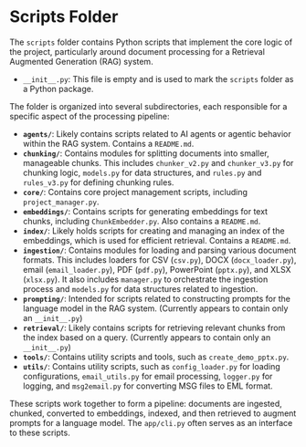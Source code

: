 # Scripts Folder

The `scripts` folder contains Python scripts that implement the core logic of the project, particularly around document processing for a Retrieval Augmented Generation (RAG) system.

- `__init__.py`: This file is empty and is used to mark the `scripts` folder as a Python package.

The folder is organized into several subdirectories, each responsible for a specific aspect of the processing pipeline:

- **`agents/`**: Likely contains scripts related to AI agents or agentic behavior within the RAG system. Contains a `README.md`.
- **`chunking/`**: Contains modules for splitting documents into smaller, manageable chunks. This includes `chunker_v2.py` and `chunker_v3.py` for chunking logic, `models.py` for data structures, and `rules.py` and `rules_v3.py` for defining chunking rules.
- **`core/`**: Contains core project management scripts, including `project_manager.py`.
- **`embeddings/`**: Contains scripts for generating embeddings for text chunks, including `ChunkEmbedder.py`. Also contains a `README.md`.
- **`index/`**: Likely holds scripts for creating and managing an index of the embeddings, which is used for efficient retrieval. Contains a `README.md`.
- **`ingestion/`**: Contains modules for loading and parsing various document formats. This includes loaders for CSV (`csv.py`), DOCX (`docx_loader.py`), email (`email_loader.py`), PDF (`pdf.py`), PowerPoint (`pptx.py`), and XLSX (`xlsx.py`). It also includes `manager.py` to orchestrate the ingestion process and `models.py` for data structures related to ingestion.
- **`prompting/`**: Intended for scripts related to constructing prompts for the language model in the RAG system. (Currently appears to contain only an `__init__.py`)
- **`retrieval/`**: Likely contains scripts for retrieving relevant chunks from the index based on a query. (Currently appears to contain only an `__init__.py`)
- **`tools/`**: Contains utility scripts and tools, such as `create_demo_pptx.py`.
- **`utils/`**: Contains utility scripts, such as `config_loader.py` for loading configurations, `email_utils.py` for email processing, `logger.py` for logging, and `msg2email.py` for converting MSG files to EML format.

These scripts work together to form a pipeline: documents are ingested, chunked, converted to embeddings, indexed, and then retrieved to augment prompts for a language model. The `app/cli.py` often serves as an interface to these scripts.
